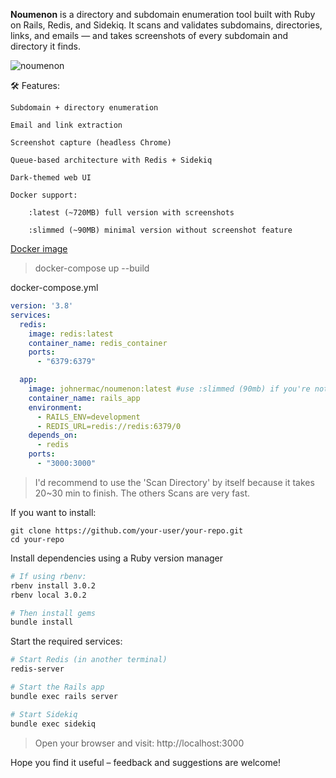 
**Noumenon** is a directory and subdomain enumeration tool built with Ruby on Rails, Redis, and Sidekiq. 
It scans and validates subdomains, directories, links, and emails — and takes screenshots of every subdomain and directory it finds.

![noumenon](https://github.com/user-attachments/assets/d9f95e71-ccb2-4ae5-b2b3-6c6c58b1ac07)


🛠️ Features:

    Subdomain + directory enumeration

    Email and link extraction

    Screenshot capture (headless Chrome)

    Queue-based architecture with Redis + Sidekiq    

    Dark-themed web UI

    Docker support:

        :latest (~720MB) full version with screenshots

        :slimmed (~90MB) minimal version without screenshot feature


[Docker image](https://hub.docker.com/r/johnermac/noumenon/)

> docker-compose up --build

docker-compose.yml
```yml
version: '3.8'
services:
  redis:
    image: redis:latest
    container_name: redis_container
    ports:
      - "6379:6379"

  app:
    image: johnermac/noumenon:latest #use :slimmed (90mb) if you're not gonna use the screenshot option
    container_name: rails_app
    environment:
      - RAILS_ENV=development
      - REDIS_URL=redis://redis:6379/0
    depends_on:
      - redis
    ports:
      - "3000:3000"
```


> I'd recommend to use the 'Scan Directory' by itself because it takes 20~30 min to finish. The others Scans are very fast.

If you want to install:

```
git clone https://github.com/your-user/your-repo.git
cd your-repo
```

Install dependencies using a Ruby version manager

```bash
# If using rbenv:
rbenv install 3.0.2
rbenv local 3.0.2

# Then install gems
bundle install
```

Start the required services:
```bash
# Start Redis (in another terminal)
redis-server

# Start the Rails app
bundle exec rails server

# Start Sidekiq
bundle exec sidekiq
```

> Open your browser and visit: http://localhost:3000


Hope you find it useful – feedback and suggestions are welcome!
